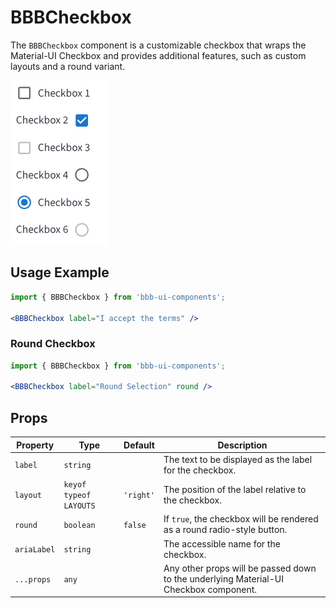 # BBBCheckbox

The `BBBCheckbox` component is a customizable checkbox that wraps the Material-UI Checkbox and provides additional features, such as custom layouts and a round variant.

![Demo](assets/example.png)

## Usage Example

```jsx
import { BBBCheckbox } from 'bbb-ui-components';

<BBBCheckbox label="I accept the terms" />
```

### Round Checkbox

```jsx
import { BBBCheckbox } from 'bbb-ui-components';

<BBBCheckbox label="Round Selection" round />
```

## Props

| Property   | Type                   | Default   | Description                                                                 |
| ---------- | ---------------------- | --------- | --------------------------------------------------------------------------- |
| `label`    | `string`               |           | The text to be displayed as the label for the checkbox.                     |
| `layout`   | `keyof typeof LAYOUTS` | `'right'` | The position of the label relative to the checkbox.                         |
| `round`      | `boolean`              | `false`   | If `true`, the checkbox will be rendered as a round radio-style button.     |
| `ariaLabel`| `string`               |           | The accessible name for the checkbox.                                       |
| `...props` | `any`                  |           | Any other props will be passed down to the underlying Material-UI Checkbox component. |
